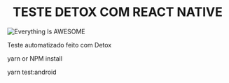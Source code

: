 <h1 align="center">TESTE DETOX COM REACT NATIVE</h1>


![Everything Is AWESOME](./assets/detox.gif)


Teste automatizado feito com Detox

yarn or NPM install

yarn test:android


